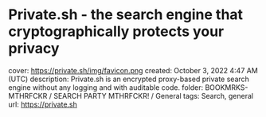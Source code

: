 # Private.sh - the search engine that cryptographically protects your privacy

cover: https://private.sh/img/favicon.png
created: October 3, 2022 4:47 AM (UTC)
description: Private.sh is an encrypted proxy-based private search engine without any logging and with auditable code.
folder: BOOKMRKS-MTHRFCKR / SEARCH PARTY MTHRFCKR! / General
tags: Search, general
url: https://private.sh